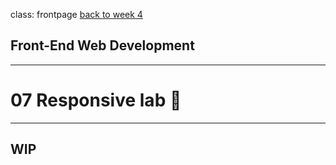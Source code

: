 class: frontpage
<a href="/week-4">back to week 4</a>

<div>
  <h2>Front-End Web Development</h2>
  <hr/>
  <h1>07 Responsive <wbr/>lab 🧪</h1>
</div>

---

## WIP
